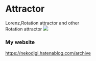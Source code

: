 # Attractor
Lorenz,Rotation attractor and other<br>
Rotation attractor
[![](http://img.youtube.com/vi/mReI6-0OHqc/0.jpg)](http://www.youtube.com/watch?v=mReI6-0OHqc "")
### My website
https://nekodigi.hatenablog.com/archive

